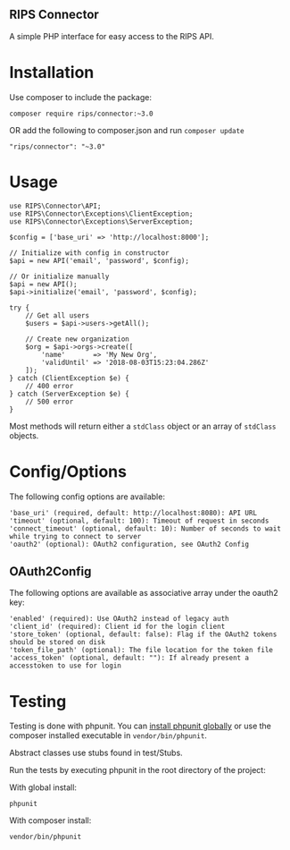 RIPS Connector
---

A simple PHP interface for easy access to the RIPS API.

# Installation

Use composer to include the package:

    composer require rips/connector:~3.0

OR add the following to composer.json and run `composer update`
	
	"rips/connector": "~3.0"


# Usage

    use RIPS\Connector\API;
	use RIPS\Connector\Exceptions\ClientException;
	use RIPS\Connector\Exceptions\ServerException;
    
	$config = ['base_uri' => 'http://localhost:8000'];

    // Initialize with config in constructor
    $api = new API('email', 'password', $config);

    // Or initialize manually
    $api = new API();
    $api->initialize('email', 'password', $config);

	try {
		// Get all users
		$users = $api->users->getAll();

		// Create new organization
		$org = $api->orgs->create([
			'name'       => 'My New Org',
			'validUntil' => '2018-08-03T15:23:04.286Z'
		]);
	} catch (ClientException $e) {
		// 400 error
	} catch (ServerException $e) {
		// 500 error
	}

Most methods will return either a `stdClass` object or an array of `stdClass` objects.

# Config/Options

The following config options are available:

	'base_uri' (required, default: http://localhost:8080): API URL
	'timeout' (optional, default: 100): Timeout of request in seconds
	'connect_timeout' (optional, default: 10): Number of seconds to wait while trying to connect to server
	'oauth2' (optional): OAuth2 configuration, see OAuth2 Config

## OAuth2Config

The following options are available as associative array under the oauth2 key:

    'enabled' (required): Use OAuth2 instead of legacy auth
    'client_id' (required): Client id for the login client
    'store_token' (optional, default: false): Flag if the OAuth2 tokens should be stored on disk
    'token_file_path' (optional): The file location for the token file
    'access_token' (optional, default: ""): If already present a accesstoken to use for login
        

# Testing

Testing is done with phpunit. You can [install phpunit globally](https://phpunit.de/manual/current/en/installation.html) or use the composer installed executable in `vendor/bin/phpunit`.

Abstract classes use stubs found in test/Stubs.

Run the tests by executing phpunit in the root directory of the project:

With global install:

    phpunit

With composer install:

    vendor/bin/phpunit
